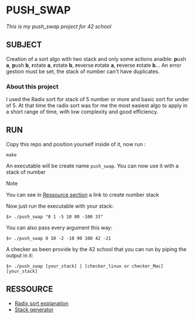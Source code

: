 # PUSH_SWAP

_This is my push_swap project for 42 school_

## SUBJECT

Creation of a sort algo with two stack and only some actions anaible: **p**ush **a**, **p**ush **b**, **r**otate **a**, **r**otate **b**, **r**everse **r**otate **a**, **r**everse **r**otate **b**...
An error gestion must be set, the stack of number can't have duplicates.

### About this project
I used the Radix sort for stack of 5 number or more and basic sort for under of 5.
At that time the radix sort was for me the most easiest algo to apply in a short range of time, with low complexity and good efficiency.

## RUN
Copy this repo and position yourself inside of it, now run :
```
make
```
An executable will be create name ```push_swap```.
You can now use it with a stack of number
> [!NOTE]
> You can see in [Ressource section](#Ressource) a link to create number stack

Now just run the executable with your stack:
```
$> ./push_swap "0 1 -5 10 80 -100 33"
```
You can also pass every argument this way:
```
$> ./push_swap 0 10 -2 -10 90 100 42 -21
```
A checker as been provide by the 42 school that you can run by piping the output in it:
```
$> ./push_swap [your_stack] | [checker_linux or checker_Mac] [your_stack]
```
## RESSOURCE <a name="#Ressource"/>

* [Radix sort explanation](https://medium.com/nerd-for-tech/putting-the-rad-in-radix-sort-d7c3be4fdbdf)
* [Stack generator](https://www.calculatorsoup.com/calculators/statistics/random-number-generator.php)
